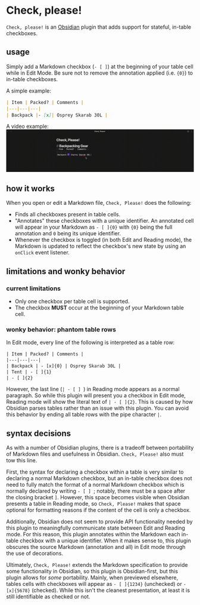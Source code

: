 # Check, please!

`Check, please!` is an [Obsidian](https://obsidian.md) plugin that adds support for stateful, in-table checkboxes.

## usage
Simply add a Markdown checkbox (`- [ ]`) at the beginning of your table cell while in Edit Mode. Be sure not to remove the annotation applied (i.e. `{0}`) to in-table checkboxes.

A simple example:
```markdown
| Item | Packed? | Comments |
|---|---|---|
| Backpack |- [x]| Osprey Skarab 30L |
```

A video example:
![Video preview of plugin. Shows how to create a checkbox and how to interact with it.](./demo.gif)

## how it works
When you open or edit a Markdown file, `Check, Please!` does the following:
- Finds all checkboxes present in table cells.
- "Annotates" these checkboxes with a unique identifier. An annotated cell will appear in your Markdown as `- [ ]{0}` with `{0}` being the full annotation and `0` being its unique identifier.
- Whenever the checkbox is toggled (in both Edit and Reading mode), the Markdown is updated to reflect the checkbox's new state by using an `onClick` event listener.

## limitations and wonky behavior
### current limitations
- Only one checkbox per table cell is supported.
- The checkbox **MUST** occur at the beginning of your Markdown table cell.

### wonky behavior: phantom table rows
In Edit mode, every line of the following is interpreted as a table row:
```
| Item | Packed? | Comments |
|---|---|---|
| Backpack | - [x]{0} | Osprey Skarab 30L |
| Tent | - [ ]{1}
| - [ ]{2}
```

However, the last line (`| - [ ] `) in Reading mode appears as a normal paragraph. So while this plugin will present you a checkbox in Edit mode, Reading mode will show the literal text of `| - [ ]{2}`. This is caused by how Obsidian parses tables rather than an issue with this plugin. You can avoid this behavior by ending all table rows with the pipe character `|`.

## syntax decisions
As with a number of Obsidian plugins, there is a tradeoff between portability of Markdown files and usefulness in Obsidian. `Check, Please!` also must tow this line.

First, the syntax for declaring a checkbox within a table is very similar to declaring a normal Markdown checkbox, but an in-table checkbox does not need to fully match the format of a normal Markdown checkbox which is normally declared by writing `- [ ] `; notably, there must be a space after the closing bracket `]`. However, this space becomes visible when Obsidian presents a table in Reading mode, so `Check, Please!` makes that space optional for formatting reasons if the content of the cell is only a checkbox.

Additionally, Obsidian does not seem to provide API functionality needed by this plugin to meaningfully communicate state between Edit and Reading mode. For this reason, this plugin annotates within the Markdown each in-table checkbox with a unique identifier. When it makes sense to, this plugin obscures the source Markdown (annotation and all) in Edit mode through the use of decorations.

Ultimately, `Check, Please!` extends the Markdown specification to provide some functionality in Obsidian, so this plugin is Obsidian-first, but this plugin allows for _some_ portability. Mainly, when previewed elsewhere, tables cells with checkboxes will appear as `- [ ]{1234}` (unchecked) or `- [x]{5678}` (checked). While this isn't the cleanest presentation, at least it is still identifiable as checked or not.

